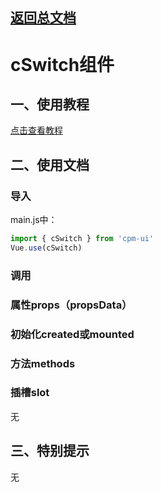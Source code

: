 ## [返回总文档](https://github.com/cpm828/cpm-ui)


# cSwitch组件

## 一、使用教程
[点击查看教程](https://cpm828.github.io/cpm_ui/demo/index.html#/switch)



## 二、使用文档
### 导入
main.js中：
```js
import { cSwitch } from 'cpm-ui'
Vue.use(cSwitch)
```

### 调用

### 属性props（propsData）

### 初始化created或mounted

### 方法methods

### 插槽slot
无



## 三、特别提示
无